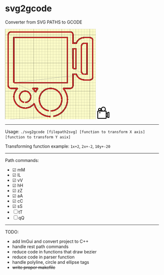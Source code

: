 # svg2gcode
Converter from SVG PATHS to GCODE

![example_gcode](./images/camera_gcode.png)
![example_svg](./images/camera_svg.png)

---
Usage: `./svg2gcode [filepath2svg] [function to transform X axis] [function to transform Y asix]`

Transforming function example: `1x+2`, `2x+-2`, `10y+-20`

---
Path commands:
- &#9745; mM
- &#9745; lL
- &#9745; vV
- &#9745; hH 
- &#9745; zZ
- &#9745; aA
- &#9745; cC
- &#9745; sS
- &#9744; tT
- &#9744; qQ

---
TODO:
* add ImGui and convert project to C++
* handle rest path commands
* reduce code in functions that draw bezier
* reduce code in parser function
* handle polyline, circle and ellipse tags
* ~~write proper makefile~~
